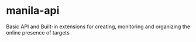 # manila-api
Basic API and Built-in extensions for creating, monitoring and organizing the online presence of targets

